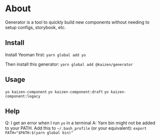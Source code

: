 # About 
Generator is a tool to quickly build new components without needing to setup configs, storybook, etc. 

## Install
Install Yeoman first: 
`yarn global add yo`

Then install this generator: 
`yarn global add @kaizen/generator`

## Usage
`yo kaizen-component` 
`yo kaizen-component:draft`
`yo kaizen-component:legacy`

## Help 
Q: I get an error when I run `yo` in a terminal
A: Yarn bin might not be added to your PATH. Add this to `~/.bash_profile` (or your equivalent): `export PATH="$PATH:$(yarn global bin)"`
